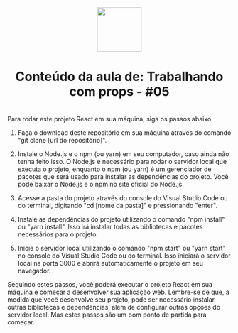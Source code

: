 <div align="center">
  <img width="100px" src="https://logospng.org/download/react/logo-react-512.png" /> 
</div>
<h1 align="center">Conteúdo da aula de: Trabalhando com props - #05 </h1>
<br/>
Para rodar este projeto React em sua máquina, siga os passos abaixo:

1. Faça o download deste repositório em sua máquina através do comando "git clone [url do repositório]".

2. Instale o Node.js e o npm (ou yarn) em seu computador, caso ainda não tenha feito isso. O Node.js é necessário para rodar o servidor local que executa o projeto, enquanto o npm (ou yarn) é um gerenciador de pacotes que será usado para instalar as dependências do projeto. Você pode baixar o Node.js e o npm no site oficial do Node.js.

3. Acesse a pasta do projeto através do console do Visual Studio Code ou do terminal, digitando "cd [nome da pasta]" e pressionando "enter".

4. Instale as dependências do projeto utilizando o comando "npm install" ou "yarn install". Isso irá instalar todas as bibliotecas e pacotes necessários para o projeto.

5. Inicie o servidor local utilizando o comando "npm start" ou "yarn start" no console do Visual Studio Code ou do terminal. Isso iniciará o servidor local na porta 3000 e abrirá automaticamente o projeto em seu navegador.

Seguindo estes passos, você poderá executar o projeto React em sua máquina e começar a desenvolver sua aplicação web. Lembre-se de que, à medida que você desenvolve seu projeto, pode ser necessário instalar outras bibliotecas e dependências, além de configurar outras opções do servidor local. Mas estes passos são um bom ponto de partida para começar.

